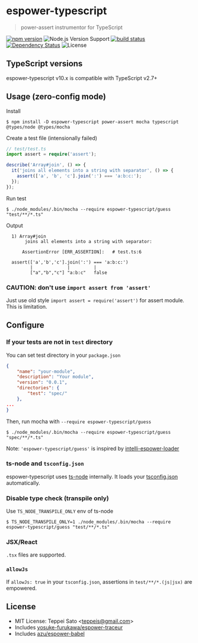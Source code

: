 # espower-typescript

> power-assert instrumentor for TypeScript

[![npm version][npm-image]][npm-url]
![Node.js Version Support][node-version]
[![build status][ci-image]][ci-url]
[![Dependency Status][deps-image]][deps-url]
![License][license]

## TypeScript versions

espower-typescript v10.x is compatible with TypeScript v2.7+

## Usage (zero-config mode)

Install

```console
$ npm install -D espower-typescript power-assert mocha typescript @types/node @types/mocha
```

Create a test file (intensionally failed)

```typescript
// test/test.ts
import assert = require('assert');

describe('Array#join', () => {
  it('joins all elements into a string with separator', () => {
    assert(['a', 'b', 'c'].join(':') === 'a:b:c:');
  });
});
```

Run test

```console
$ ./node_modules/.bin/mocha --require espower-typescript/guess "test/**/*.ts"
```

Output

```
  1) Array#join
       joins all elements into a string with separator:

      AssertionError [ERR_ASSERTION]:   # test.ts:6

  assert(['a','b','c'].join(':') === 'a:b:c:')
         |             |         |
         ["a","b","c"] "a:b:c"   false
```

### CAUTION: don't use `import assert from 'assert'`

Just use old style `import assert = require('assert')` for assert module.
This is limitation.

## Configure

### If your tests are not in `test` directory

You can set test directory in your `package.json`

```json
{
    "name": "your-module",
    "description": "Your module",
    "version": "0.0.1",
    "directories": {
        "test": "spec/"
    },
...
}
```

Then, run mocha with `--require espower-typescript/guess`

```console
$ ./node_modules/.bin/mocha --require espower-typescript/guess "spec/**/*.ts"
```

Note: `'espower-typescript/guess'` is inspired by [intelli-espower-loader](https://github.com/azu/intelli-espower-loader)

### ts-node and `tsconfig.json`

espower-typescript uses [ts-node](https://github.com/TypeStrong/ts-node) internally.
It loads your [tsconfig.json](https://github.com/Microsoft/TypeScript/wiki/tsconfig.json) automatically.

### Disable type check (transpile only)

Use `TS_NODE_TRANSPILE_ONLY` env of ts-node

```console
$ TS_NODE_TRANSPILE_ONLY=1 ./node_modules/.bin/mocha --require espower-typescript/guess "test/**/*.ts"
```

### JSX/React

`.tsx` files are supported.

### `allowJs`

If `allowJs: true` in your `tsconfig.json`, assertions in `test/**/*.(js|jsx)` are empowered.

## License

- MIT License: Teppei Sato &lt;teppeis@gmail.com&gt;
- Includes [yosuke-furukawa/espower-traceur](https://github.com/yosuke-furukawa/espower-traceur)
- Includes [azu/espower-babel](https://github.com/azu/espower-babel)

[npm-image]: https://img.shields.io/npm/v/espower-typescript.svg
[npm-url]: https://npmjs.org/package/espower-typescript
[ci-image]: https://github.com/power-assert-js/espower-typescript/workflows/Node.js%20CI/badge.svg
[ci-url]: https://github.com/power-assert-js/espower-typescript/actions?query=workflow%3A%22Node.js+CI%22
[deps-image]: https://david-dm.org/power-assert-js/espower-typescript.svg
[deps-url]: https://david-dm.org/power-assert-js/espower-typescript
[node-version]: https://badgen.net/npm/node/espower-typescript
[license]: https://img.shields.io/npm/l/espower-typescript.svg
